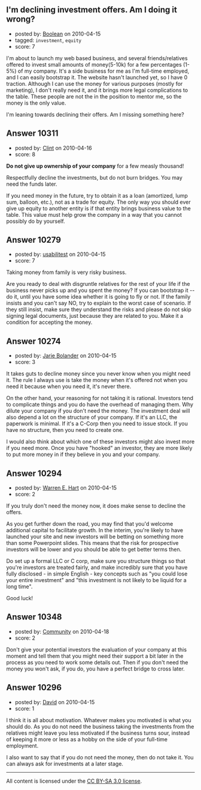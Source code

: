 ## I'm declining investment offers. Am I doing it wrong?

- posted by: [Boolean](https://stackexchange.com/users/-1/78-boolean) on 2010-04-15
- tagged: `investment`, `equity`
- score: 7

I'm about to launch my web based business, and several friends/relatives offered to invest small amounts of money(5-10k) for a few percentages (1-5%) of my company. It's a side business for me as I'm full-time employed, and I can easily bootstrap it. The website hasn't launched yet, so I have 0 traction. Although I can use the money for various purposes (mostly for marketing), I don't really need it, and it brings more legal complications to the table. These people are not the in the position to mentor me, so the money is the only value.

I'm leaning towards declining their offers. Am I missing something here?


## Answer 10311

- posted by: [Clint](https://stackexchange.com/users/-1/1100-clint) on 2010-04-16
- score: 8

**Do not give up ownership of your company** for a few measly thousand!

Respectfully decline the investments, but do not burn bridges. You may need the funds later.

If you need money in the future, try to obtain it as a loan (amortized, lump sum, balloon, etc.), not as a trade for equity. The only way you should ever give up equity to another entity is if that entity brings business value to the table. This value must help grow the company in a way that you cannot possibly do by yourself.


## Answer 10279

- posted by: [usabilitest](https://stackexchange.com/users/-1/3024-usabilitest) on 2010-04-15
- score: 7

Taking money from family is very risky business. 

Are you ready to deal with disgruntle relatives for the rest of your life if the business never picks up and you spent the money? If you can bootstrap it -- do it, until you have some idea whether it is going to fly or not. If the family insists and you can't say NO, try to explain to the worst case of scenario. If they still insist, make sure they understand the risks and please do not skip signing legal documents, just because they are related to you. Make it a condition for accepting the money.


## Answer 10274

- posted by: [Jarie Bolander](https://stackexchange.com/users/-1/585-jarie-bolander) on 2010-04-15
- score: 3

It takes guts to decline money since you never know when you might need it. The rule I always use is take the money when it's offered not when you need it because when you need it, it's never there.

On the other hand, your reasoning for not taking it is rational. Investors tend to complicate things and you do have the overhead of managing them. Why dilute your company if you don't need the money. The investment deal will also depend a lot on the structure of your company. If it's an LLC, the paperwork is minimal. If it's a C-Corp then you need to issue stock. If you have no structure, then you need to create one.

I would also think about which one of these investors might also invest more if you need more. Once you have "hooked" an investor, they are more likely to put more money in if they believe in you and your company.




## Answer 10294

- posted by: [Warren E. Hart](https://stackexchange.com/users/-1/2058-warren-e-hart) on 2010-04-15
- score: 2

If you truly don't need the money now, it does make sense to decline the offers.

As you get further down the road, you may find that you'd welcome additional capital to facilitate growth. In the interim, you're likely to have launched your site and new investors will be betting on something more than some Powerpoint slides. This means that the risk for prospective investors will be lower and you should be able to get better terms then.

Do set up a formal LLC or C corp, make sure you structure things so that you're investors are treated fairly, and make incredibly sure that you have fully disclosed - in simple English - key concepts such as "you could lose your entire investment" and "this investment is not likely to be liquid for a long time". 

Good luck!


## Answer 10348

- posted by: [Community](https://stackexchange.com/users/-1/-1-community) on 2010-04-18
- score: 2

Don't give your potential investors the evaluation of your company at this moment and tell them that you might need their support a bit later in the process as you need to work some details out. Then if you don't need the money you won't ask, if you do, you have a perfect bridge to cross later.


## Answer 10296

- posted by: [David](https://stackexchange.com/users/-1/2684-david) on 2010-04-15
- score: 1

I think it is all about motivation. Whatever makes you motivated is what you should do. As you do not need the business taking the investments from the relatives might leave you less motivated if the business turns sour, instead of keeping it more or less as a hobby on the side of your full-time employment.

I also want to say that if you do not need the money, then do not take it. You can always ask for investments at a later stage.



---

All content is licensed under the [CC BY-SA 3.0 license](https://creativecommons.org/licenses/by-sa/3.0/).
